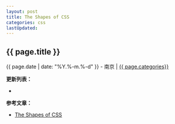 ```yaml
---
layout: post
title: The Shapes of CSS
categories: css
lastUpdated:
---
```


## {{ page.title }}

{{ page.date | date: "%Y.%-m.%-d" }} - 南京 | <a href="/archive#{{ page.categories }}">{{ page.categories}}</a>



**更新列表：**

*



**参考文章：**

* [The Shapes of CSS][1]


[1]: https://css-tricks.com/examples/ShapesOfCSS/
